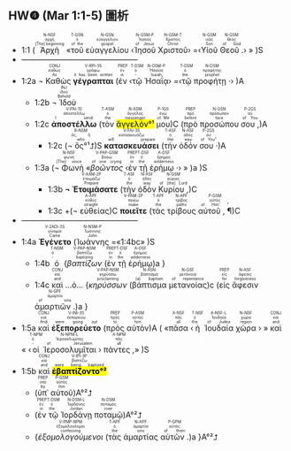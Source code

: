 ## HW❹ (Mar 1:1-5) 圖析
- <rt>1:1</rt> (<RUBY><ruby><ruby>Ἀρχὴ<rt>[The] beginning</rt></ruby><rt>ἀρχή</rt></ruby><rt>N-NSF</rt></RUBY> «<RUBY><ruby><ruby>τοῦ<rt>of the</rt></ruby><rt>ὁ</rt></ruby><rt>T-GSN</rt></RUBY> <RUBY><ruby><ruby>εὐαγγελίου<rt>gospel</rt></ruby><rt>εὐαγγέλιον</rt></ruby><rt>N-GSN</rt></RUBY> ‹<RUBY><ruby><ruby>Ἰησοῦ<rt>of Jesus</rt></ruby><rt>Ἰησοῦς</rt></ruby><rt>N-GSM-P</rt></RUBY> <RUBY><ruby><ruby>Χριστοῦ<rt>Christ</rt></ruby><rt>Χριστός</rt></ruby><rt>N-GSM-T</rt></RUBY>› =‹<RUBY><ruby><ruby>Υἱοῦ<rt>Son</rt></ruby><rt>υἱός</rt></ruby><rt>N-GSM</rt></RUBY> <RUBY><ruby><ruby>Θεοῦ .<rt>of God</rt></ruby><rt>θεός</rt></ruby><rt>N-GSM</rt></RUBY>› » )S
- ———————————————
- <rt>1:2a</rt> <RUBY><ruby><ruby>¬ Καθὼς<rt>As</rt></ruby><rt>καθώς</rt></ruby><rt>CONJ</rt></RUBY> <RUBY><ruby><ruby><strong>γέγραπται</strong><rt>it has been written</rt></ruby><rt>γράφω</rt></ruby><rt>V-RPI-3S</rt></RUBY> (<RUBY><ruby><ruby>ἐν<rt>in</rt></ruby><rt>ἐν</rt></ruby><rt>PREP</rt></RUBY> ‹<RUBY><ruby><ruby>τῷ<rt>-</rt></ruby><rt>ὁ</rt></ruby><rt>T-DSM</rt></RUBY> <RUBY><ruby><ruby>Ἠσαΐᾳ<rt>Isaiah</rt></ruby><rt>Ἡσαΐας</rt></ruby><rt>N-DSM-P</rt></RUBY>› =‹<RUBY><ruby><ruby>τῷ<rt>the</rt></ruby><rt>ὁ</rt></ruby><rt>T-DSM</rt></RUBY> <RUBY><ruby><ruby>προφήτῃ ·<rt>prophet</rt></ruby><rt>προφήτης</rt></ruby><rt>N-DSM</rt></RUBY>› )A
	- <rt>1:2b</rt> <RUBY><ruby><ruby>¬ Ἰδοὺ<rt>Behold</rt></ruby><rt>ἰδού</rt></ruby><rt>INJ</rt></RUBY> 
	- <rt>1:2c</rt> <RUBY><ruby><ruby><strong>ἀποστέλλω</strong><rt>I send</rt></ruby><rt>ἀποστέλλω</rt></ruby><rt>V-PAI-1S</rt></RUBY> (<RUBY><ruby><ruby>τὸν<rt>the</rt></ruby><rt>ὁ</rt></ruby><rt>T-ASM</rt></RUBY> <RUBY><ruby><ruby><mark>ἄγγελόν°¹</mark><rt>messenger</rt></ruby><rt>ἄγγελος</rt></ruby><rt>N-ASM</rt></RUBY> <RUBY><ruby><ruby>μου<rt>of Me</rt></ruby><rt>ἐγώ</rt></ruby><rt>P-1GS</rt></RUBY>)C (<RUBY><ruby><ruby>πρὸ<rt>before</rt></ruby><rt>πρό</rt></ruby><rt>PREP</rt></RUBY> <RUBY><ruby><ruby>προσώπου<rt>face</rt></ruby><rt>πρόσωπον</rt></ruby><rt>N-GSN</rt></RUBY> <RUBY><ruby><ruby>σου ,<rt>of You</rt></ruby><rt>σύ</rt></ruby><rt>P-2GS</rt></RUBY>)A
		- <rt>1:2c</rt> (<RUBY><ruby><ruby>¬ ὃς°¹⮥<rt>who</rt></ruby><rt>ὅς, ἥ</rt></ruby><rt>R-NSM</rt></RUBY>)S <RUBY><ruby><ruby><strong>κατασκευάσει</strong><rt>will prepare</rt></ruby><rt>κατασκευάζω</rt></ruby><rt>V-FAI-3S</rt></RUBY> (<RUBY><ruby><ruby>τὴν<rt>the</rt></ruby><rt>ὁ</rt></ruby><rt>T-ASF</rt></RUBY> <RUBY><ruby><ruby>ὁδόν<rt>way</rt></ruby><rt>ὁδός</rt></ruby><rt>N-ASF</rt></RUBY> <RUBY><ruby><ruby>σου ·<rt>of You”</rt></ruby><rt>σύ</rt></ruby><rt>P-2GS</rt></RUBY>)A
	- <rt>1:3a</rt> (<RUBY><ruby><ruby>¬ Φωνὴ<rt>[The] voice</rt></ruby><rt>φωνή</rt></ruby><rt>N-NSF</rt></RUBY> «<RUBY><ruby><ruby><em>βοῶντος</em><rt>of one crying</rt></ruby><rt>βοάω</rt></ruby><rt>V-PAP-GSM</rt></RUBY> ‹<RUBY><ruby><ruby>ἐν<rt>in</rt></ruby><rt>ἐν</rt></ruby><rt>PREP</rt></RUBY> <RUBY><ruby><ruby>τῇ<rt>the</rt></ruby><rt>ὁ</rt></ruby><rt>T-DSF</rt></RUBY> <RUBY><ruby><ruby>ἐρήμῳ ·<rt>wilderness</rt></ruby><rt>ἔρημος</rt></ruby><rt>A-DSF</rt></RUBY>› » )a )S
		- <rt>1:3b</rt> <RUBY><ruby><ruby><strong>¬ Ἑτοιμάσατε</strong><rt>Prepare</rt></ruby><rt>ἑτοιμάζω</rt></ruby><rt>V-AAM-2P</rt></RUBY> (<RUBY><ruby><ruby>τὴν<rt>the</rt></ruby><rt>ὁ</rt></ruby><rt>T-ASF</rt></RUBY> <RUBY><ruby><ruby>ὁδὸν<rt>way</rt></ruby><rt>ὁδός</rt></ruby><rt>N-ASF</rt></RUBY> <RUBY><ruby><ruby>Κυρίου ,<rt>of [the] Lord</rt></ruby><rt>κύριος</rt></ruby><rt>N-GSM</rt></RUBY>)C
		- <rt>1:3c</rt> +(<RUBY><ruby><ruby>¬ εὐθείας<rt>straight</rt></ruby><rt>εὐθύς</rt></ruby><rt>A-APF</rt></RUBY>)C <RUBY><ruby><ruby><strong>ποιεῖτε</strong><rt>make</rt></ruby><rt>ποιέω</rt></ruby><rt>V-PAM-2P</rt></RUBY> (<RUBY><ruby><ruby>τὰς<rt>the</rt></ruby><rt>ὁ</rt></ruby><rt>T-APF</rt></RUBY> <RUBY><ruby><ruby>τρίβους<rt>paths</rt></ruby><rt>τρίβος</rt></ruby><rt>N-APF</rt></RUBY> <RUBY><ruby><ruby>αὐτοῦ , ¶<rt>of Him' "</rt></ruby><rt>αὐτός</rt></ruby><rt>P-GSM</rt></RUBY>)C
- ———————————————
- <rt>1:4a</rt> <RUBY><ruby><ruby><strong>Ἐγένετο</strong><rt>Came</rt></ruby><rt>γίνομαι</rt></ruby><rt>V-2ADI-3S</rt></RUBY> (<RUBY><ruby><ruby>Ἰωάννης<rt>John</rt></ruby><rt>Ἰωάννης</rt></ruby><rt>N-NSM-P</rt></RUBY> =<rt>«1:4bc</rt>» )S
	- <rt>1:4b</rt> <RUBY><ruby><ruby>ὁ<rt>-</rt></ruby><rt>ὁ</rt></ruby><rt>T-NSM</rt></RUBY> {<RUBY><ruby><ruby><em>βαπτίζων</em><rt>baptizing</rt></ruby><rt>βαπτίζω</rt></ruby><rt>V-PAP-NSM</rt></RUBY> (<RUBY><ruby><ruby>ἐν<rt>in</rt></ruby><rt>ἐν</rt></ruby><rt>PREP</rt></RUBY> <RUBY><ruby><ruby>τῇ<rt>the</rt></ruby><rt>ὁ</rt></ruby><rt>T-DSF</rt></RUBY> <RUBY><ruby><ruby>ἐρήμῳ<rt>wilderness</rt></ruby><rt>ἔρημος</rt></ruby><rt>A-DSF</rt></RUBY>)a } 
	- <rt>1:4c</rt> <RUBY><ruby><ruby>καὶ<rt>and</rt></ruby><rt>καί</rt></ruby><rt>CONJ</rt></RUBY> ...ὁ... {<RUBY><ruby><ruby><em>κηρύσσων</em><rt>proclaiming</rt></ruby><rt>κηρύσσω</rt></ruby><rt>V-PAP-NSM</rt></RUBY> (<RUBY><ruby><ruby>βάπτισμα<rt>[a] baptism</rt></ruby><rt>βάπτισμα</rt></ruby><rt>N-ASN</rt></RUBY> <RUBY><ruby><ruby>μετανοίας<rt>of repentance</rt></ruby><rt>μετάνοια</rt></ruby><rt>N-GSF</rt></RUBY>)c (<RUBY><ruby><ruby>εἰς<rt>for</rt></ruby><rt>εἰς</rt></ruby><rt>PREP</rt></RUBY> <RUBY><ruby><ruby>ἄφεσιν<rt>forgiveness</rt></ruby><rt>ἄφεσις</rt></ruby><rt>N-ASF</rt></RUBY> <RUBY><ruby><ruby>ἁμαρτιῶν .<rt>of sins</rt></ruby><rt>ἁμαρτία</rt></ruby><rt>N-GPF</rt></RUBY>)a }
-  <rt>1:5a</rt> <RUBY><ruby><ruby>καὶ<rt>And</rt></ruby><rt>καί</rt></ruby><rt>CONJ</rt></RUBY> <RUBY><ruby><ruby><strong>ἐξεπορεύετο</strong><rt>were going out</rt></ruby><rt>ἐκπορεύω</rt></ruby><rt>V-INI-3S</rt></RUBY> (<RUBY><ruby><ruby>πρὸς<rt>to</rt></ruby><rt>πρός</rt></ruby><rt>PREP</rt></RUBY> <RUBY><ruby><ruby>αὐτὸν<rt>him</rt></ruby><rt>αὐτός</rt></ruby><rt>P-ASM</rt></RUBY>)A ( «<RUBY><ruby><ruby>πᾶσα<rt>all</rt></ruby><rt>πᾶς</rt></ruby><rt>A-NSF</rt></RUBY> ‹<RUBY><ruby><ruby>ἡ<rt>the</rt></ruby><rt>ὁ</rt></ruby><rt>T-NSF</rt></RUBY> <RUBY><ruby><ruby>Ἰουδαία<rt>of Judea</rt></ruby><rt>Ἰουδαία</rt></ruby><rt>A-NSF-L</rt></RUBY> <RUBY><ruby><ruby>χώρα<rt>region</rt></ruby><rt>χώρα</rt></ruby><rt>N-NSF</rt></RUBY> › » <RUBY><ruby><ruby>καὶ<rt>and</rt></ruby><rt>καί</rt></ruby><rt>CONJ</rt></RUBY> « ‹<RUBY><ruby><ruby>οἱ<rt>-</rt></ruby><rt>ὁ</rt></ruby><rt>T-NPM</rt></RUBY> <RUBY><ruby><ruby>Ἱεροσολυμῖται<rt>of Jerusalem</rt></ruby><rt>Ἱεροσολυμίτης</rt></ruby><rt>N-NPM-L</rt></RUBY> › <RUBY><ruby><ruby>πάντες ,<rt>all</rt></ruby><rt>πᾶς</rt></ruby><rt>A-NPM</rt></RUBY>» )S 
-  <rt>1:5b</rt> <RUBY><ruby><ruby>καὶ<rt>and</rt></ruby><rt>καί</rt></ruby><rt>CONJ</rt></RUBY> <RUBY><ruby><ruby><mark><strong>ἐβαπτίζοντο°²</strong></mark><rt>were being baptized</rt></ruby><rt>βαπτίζω</rt></ruby><rt>V-IPI-3P</rt></RUBY> 
	-  (<RUBY><ruby><ruby>ὑπ᾽<rt>by</rt></ruby><rt>ὑπό</rt></ruby><rt>PREP</rt></RUBY> <RUBY><ruby><ruby>αὐτοῦ<rt>him</rt></ruby><rt>αὐτός</rt></ruby><rt>P-GSM</rt></RUBY>)A°²⮥ 
	-  (<RUBY><ruby><ruby>ἐν<rt>in</rt></ruby><rt>ἐν</rt></ruby><rt>PREP</rt></RUBY> <RUBY><ruby><ruby>τῷ<rt>the</rt></ruby><rt>ὁ</rt></ruby><rt>T-DSM</rt></RUBY> <RUBY><ruby><ruby>Ἰορδάνῃ<rt>Jordan</rt></ruby><rt>Ἰορδάνης</rt></ruby><rt>N-DSM-L</rt></RUBY> <RUBY><ruby><ruby>ποταμῷ<rt>river</rt></ruby><rt>ποταμός</rt></ruby><rt>N-DSM</rt></RUBY>)A°²⮥ 
	- {<RUBY><ruby><ruby><em>ἐξομολογούμενοι</em><rt>confessing</rt></ruby><rt>ἐξομολογέομαι</rt></ruby><rt>V-PMP-NPM</rt></RUBY> (<RUBY><ruby><ruby>τὰς<rt>the</rt></ruby><rt>ὁ</rt></ruby><rt>T-APF</rt></RUBY> <RUBY><ruby><ruby>ἁμαρτίας<rt>sins</rt></ruby><rt>ἁμαρτία</rt></ruby><rt>N-APF</rt></RUBY> <RUBY><ruby><ruby>αὐτῶν .<rt>of them</rt></ruby><rt>αὐτός</rt></ruby><rt>P-GPM</rt></RUBY>)a }A°²⮥ 

